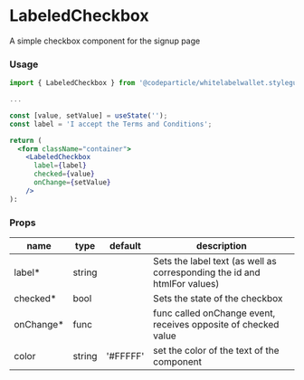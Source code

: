 # LabeledCheckbox

A simple checkbox component for the signup page

### Usage

```jsx
import { LabeledCheckbox } from '@codeparticle/whitelabelwallet.styleguide';

...

const [value, setValue] = useState('');
const label = 'I accept the Terms and Conditions';

return (
  <form className="container">
    <LabeledCheckbox
      label={label}
      checked={value}
      onChange={setValue}
    />
):
```

### Props

| name | type | default | description |
| ---- | ---- | ------- | ----------- |
| label* | string |  | Sets the label text (as well as corresponding the id and htmlFor values) |
| checked* | bool | | Sets the state of the checkbox |
| onChange* | func | | func called onChange event, receives opposite of checked value |
| color | string | '#FFFFF' | set the color of the text of the component |

